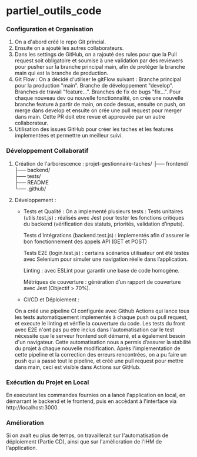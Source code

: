 # partiel_outils_code

### Configuration et Organisation

1. On a d'abord créé le repo Git princial.
2. Ensuite on a ajouté les autres collaborateurs.
3. Dans les settings de GitHub, on a rajouté des rules pour que la Pull request soit obligatoire et soumise à une validation par des reviewers pour pusher sur la branche principal main, afin de protéger la branche main qui est la branche de production.
4. Git Flow :
    On a décidé d'utiliser le gitFlow suivant :
    Branche principal pour la production "main".
    Branche de développement "develop".
    Branches de travail "feature...".
    Branches de fix de bugs "fix...".
    Pour chaque nouveau dev ou nouvelle fonctionnalité, on crée une nouvelle branche feature à partir de main, on code dessus, ensuite on push, on merge dans develop et ensuite on crée une pull request pour merger dans main.
    Cette PR doit etre revue et approuvée par un autre collaborateur.
5. Utilisation des issues GitHub pour créer les taches et les features implementées et permettre un meilleur suivi.

### Développement Collaboratif
1. Création de l'arborescence :
projet-gestionnaire-taches/
├── frontend/         
├── backend/           
├── tests/           
├── README           
└── .github/       

2. Développement :
    - Tests et Qualité :
    On a implementé plusieurs tests : 
        Tests unitaires (utils.test.js) : réalisés avec Jest pour tester les fonctions critiques du backend (vérification des statuts, priorités, validation d’inputs).
        
        Tests d'intégrations (backend.test.js) : implementés afin d'assurer le bon fonctionnement des appels API (GET et POST) 

        Tests E2E (login.test.js) : certains scénarios utilisateur ont été testés avec Selenium pour simuler une navigation réelle dans l’application.

        Linting : avec ESLint pour garantir une base de code homogène.

        Métriques de couverture : génération d’un rapport de couverture avec Jest (Objectif > 70%).


    - CI/CD et Déploiement :

    On a créé une pipeline CI configurée avec Github Actions qui lance tous les tests automatiquement implementés à chaque push ou pull request, et execute le linting et vérifie la couverture du code.
    Les tests du front avec E2E n'ont pas pu etre inclus dans l'automatisation car le test nécessite que le serveur frontend soit démarré, et a également besoin d'un navigateur.
    Cette automatisation nous a permis d’assurer la stabilité du projet à chaque nouvelle modification.
    Après l'implementation de cette pipeline et la correction des erreurs rencontrées, on a pu faire un push qui a passé tout le pipeline, et créé une pull request pour mettre dans main, ceci est visible dans Actions sur GitHub.

### Exécution du Projet en Local
En executant les commandes fournies on a lancé l'application en local, en démarrant le backend et le frontend, puis en accèdant à l'interface via http://localhost:3000.


### Amélioration
Si on avait eu plus de temps, on travaillerait sur l'automatisation de déploiement (Partie CD), ainsi que sur l'amélioration de l'IHM de l'application.
